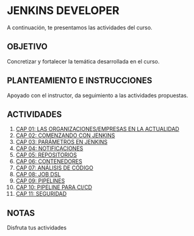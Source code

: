 # JENKINS DEVELOPER

A continuación, te presentamos las actividades del curso.

## OBJETIVO

Concretizar y fortalecer la temática desarrollada en el curso.

## PLANTEAMIENTO E INSTRUCCIONES

Apoyado con el instructor, da seguimiento a las actividades propuestas.

## ACTIVIDADES

1. [CAP 01: LAS ORGANIZACIONES/EMPRESAS EN LA ACTUALIDAD](activities/C01.md)
2. [CAP 02: COMENZANDO CON JENKINS](activities/C02.md)
3. [CAP 03: PARÁMETROS EN JENKINS](activities/C03.md)
4. [CAP 04: NOTIFICACIONES](activities/C04.md)
5. [CAP 05: REPOSITORIOS](activities/C05.md)
6. [CAP 06: CONTENEDORES](activities/C06.md)
7. [CAP 07: ANÁLISIS DE CÓDIGO](activities/C07.md)
8. [CAP 08: JOB DSL](activities/C08.md)
9. [CAP 09: PIPELINES](activities/C09.md)
10. [CAP 10: PIPELINE PARA CI/CD](activities/C10.md)
11. [CAP 11: SEGURIDAD](activities/C11.md)

## NOTAS

Disfruta tus actividades
